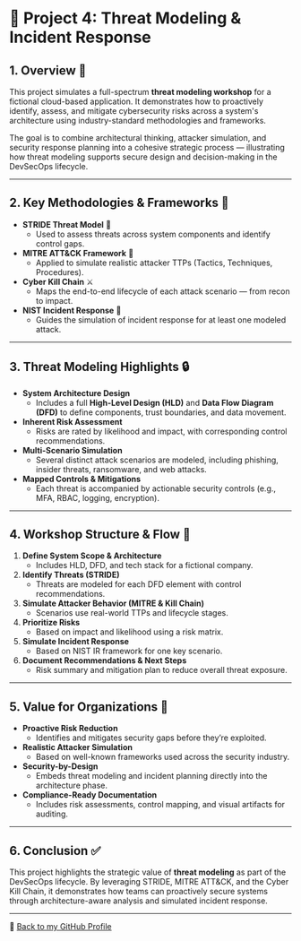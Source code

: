 # 🧠 Project 4: Threat Modeling & Incident Response

## 1. Overview 🚀
This project simulates a full-spectrum **threat modeling workshop** for a fictional cloud-based application. It demonstrates how to proactively identify, assess, and mitigate cybersecurity risks across a system's architecture using industry-standard methodologies and frameworks.

The goal is to combine architectural thinking, attacker simulation, and security response planning into a cohesive strategic process — illustrating how threat modeling supports secure design and decision-making in the DevSecOps lifecycle.

---

## 2. Key Methodologies & Frameworks 🧠
- **STRIDE Threat Model** 🔎  
  - Used to assess threats across system components and identify control gaps.
- **MITRE ATT&CK Framework** 🎯  
  - Applied to simulate realistic attacker TTPs (Tactics, Techniques, Procedures).
- **Cyber Kill Chain** ⚔️  
  - Maps the end-to-end lifecycle of each attack scenario — from recon to impact.
- **NIST Incident Response** 🚨  
  - Guides the simulation of incident response for at least one modeled attack.

---

## 3. Threat Modeling Highlights 🔒
- **System Architecture Design**  
  - Includes a full **High-Level Design (HLD)** and **Data Flow Diagram (DFD)** to define components, trust boundaries, and data movement.
- **Inherent Risk Assessment**  
  - Risks are rated by likelihood and impact, with corresponding control recommendations.
- **Multi-Scenario Simulation**  
  - Several distinct attack scenarios are modeled, including phishing, insider threats, ransomware, and web attacks.
- **Mapped Controls & Mitigations**  
  - Each threat is accompanied by actionable security controls (e.g., MFA, RBAC, logging, encryption).

---

## 4. Workshop Structure & Flow 🔄
1. **Define System Scope & Architecture**  
   - Includes HLD, DFD, and tech stack for a fictional company.
2. **Identify Threats (STRIDE)**  
   - Threats are modeled for each DFD element with control recommendations.
3. **Simulate Attacker Behavior (MITRE & Kill Chain)**  
   - Scenarios use real-world TTPs and lifecycle stages.
4. **Prioritize Risks**  
   - Based on impact and likelihood using a risk matrix.
5. **Simulate Incident Response**  
   - Based on NIST IR framework for one key scenario.
6. **Document Recommendations & Next Steps**  
   - Risk summary and mitigation plan to reduce overall threat exposure.

---

## 5. Value for Organizations 💼
- **Proactive Risk Reduction**  
  - Identifies and mitigates security gaps before they’re exploited.
- **Realistic Attacker Simulation**  
  - Based on well-known frameworks used across the security industry.
- **Security-by-Design**  
  - Embeds threat modeling and incident planning directly into the architecture phase.
- **Compliance-Ready Documentation**  
  - Includes risk assessments, control mapping, and visual artifacts for auditing.

---

## 6. Conclusion ✅
This project highlights the strategic value of **threat modeling** as part of the DevSecOps lifecycle. By leveraging STRIDE, MITRE ATT&CK, and the Cyber Kill Chain, it demonstrates how teams can proactively secure systems through architecture-aware analysis and simulated incident response.

---

🔗 [Back to my GitHub Profile](https://github.com/nfroze)